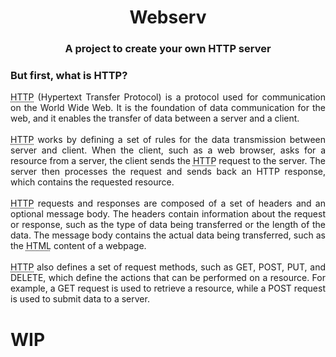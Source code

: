 <html lang="en">
    <body>
        <h1 align="center">Webserv</h1>
        <h3 align="center">A project to create your own HTTP server</h3>
        <h3>But first, what is HTTP?</h3>
        <p align="justify">
            <abbr title="Hypertext Transfer Protocol">HTTP</abbr> (Hypertext Transfer Protocol) is a protocol used for
            communication on the World Wide Web. It is the foundation of data communication for the web, and it enables
            the transfer of data between a server and a client.<br><br>
            <abbr title="Hypertext Transfer Protocol">HTTP</abbr> works by defining a set of rules for the data
            transmission between server and client. When the client, such as a web browser, asks for a resource from a
            server, the client sends the <abbr title="Hypertext Transfer Protocol">HTTP</abbr> request to the server.
            The server then processes the request and sends back an HTTP response, which contains the requested resource.<br><br>
            <abbr title="Hypertext Transfer Protocol">HTTP</abbr> requests and responses are composed of a set of headers
            and an optional message body. The headers contain information about the request or response, such as the type
            of data being transferred or the length of the data. The message body contains the actual data being transferred,
            such as the <abbr title="Hypertext Transfer Protocol">HTML</abbr> content of a webpage.<br><br>
            <abbr title="Hypertext Transfer Protocol">HTTP</abbr> also defines a set of request methods, such as GET,
            POST, PUT, and DELETE, which define the actions that can be performed on a resource. For example, a GET
            request is used to retrieve a resource, while a POST request is used to submit data to a server.
        </p>
        <h1>WIP</h1>
    </body>
</html>

